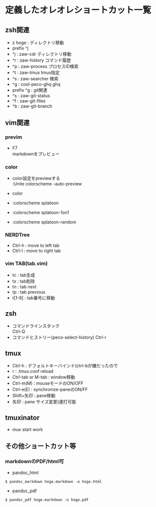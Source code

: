 # 定義したオレオレショートカット一覧

## zsh関連

* z hoge<TAB> : ディレクトリ移動
* prefix ^j
 * ^j : zaw-cdr ディレクトリ移動
 * ^r : zaw-history コマンド履歴
 * ^p : zaw-process プロセスID検索
 * ^t : zaw-tmux tmux指定
 * ^s : zaw-searcher 検索
 * ^g : cool-peco-ghq ghq
* prefix ^g : git関連
 * ^s : zaw-git-status
 * ^f : zaw-git-files
 * ^b : zaw-git-branch

## vim関連

### previm

* F7  
  markdownをプレビュー

### color

* color設定をpreviewする  
  :Unite colorscheme -auto-preview

* color
 * :colorscheme splatoon
 * :colorscheme splatoon-1on1
 * :colorscheme splatoon-random

### NERDTree

* Ctrl-h : move to left tab
* Ctrl-l : move to right tab

### vim TAB(tab.vim)

* tc : tab生成
* tx : tab削除
* tn : tab next
* tp : tab previous
* t[1-9] : tab番号に移動

## zsh

* コマンドラインスタック  
  Ctrl-Q
* コマンドヒストリー(peco-select-history)
  Ctrl-r

## tmux
  * Ctrl-h : デフォルトキーバインド(ctrl-bが嫌だったので
  * r : .tmux.conf reload
  * Ctrl-tab or M-tab : window移動
  * Ctrl-m(M) : mouseモードのON/OFF
  * Ctrl-e(E) : synchronize-paneのON/FF
  * Shift+矢印 : pane移動
  * 矢印 : pane サイズ変更(連打可能

## tmuxinator

  * mux start work

## その他ショートカット等

### markdownのPDF/html可

* pandoc_html
```
$ pandoc_markdown hoge.markdown -o hoge.html
```
* pandoc_pdf
```
$ pandoc_pdf hoge.markdown -o hoge.pdf
```


